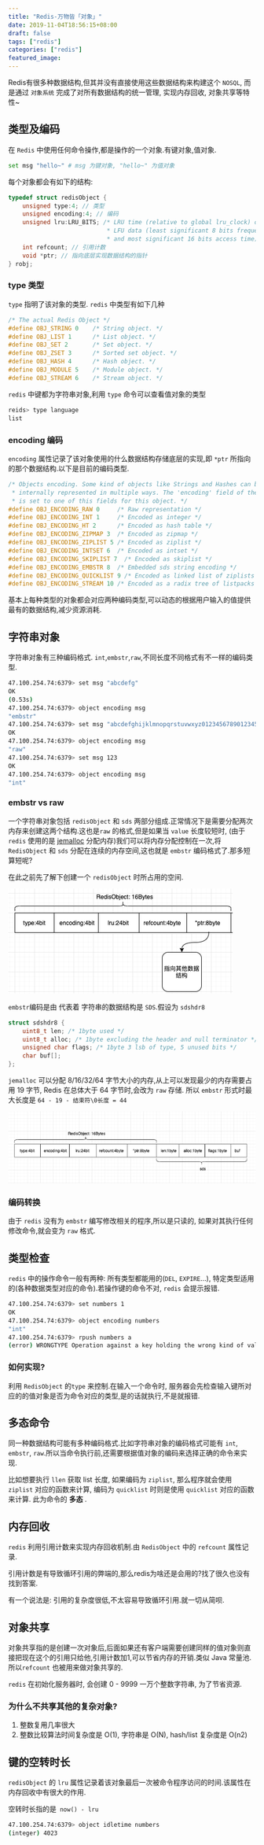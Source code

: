 ```yaml
---
title: "Redis-万物皆「对象」"
date: 2019-11-04T18:56:15+08:00
draft: false
tags: ["redis"]
categories: ["redis"]
featured_image:
---
```


Redis有很多种数据结构,但其并没有直接使用这些数据结构来构建这个 `NOSQL`, 而是通过 `对象系统` 完成了对所有数据结构的统一管理, 实现内存回收, 对象共享等特性~

<!--more-->

## 类型及编码

在 `Redis` 中使用任何命令操作,都是操作的一个对象.有键对象,值对象.

```bash
set msg "hello~" # msg 为键对象, "hello~" 为值对象
```

每个对象都会有如下的结构:

```c
typedef struct redisObject {
    unsigned type:4; // 类型
    unsigned encoding:4; // 编码
    unsigned lru:LRU_BITS; /* LRU time (relative to global lru_clock) or
                            * LFU data (least significant 8 bits frequency
                            * and most significant 16 bits access time). */
    int refcount; // 引用计数
    void *ptr; // 指向底层实现数据结构的指针
} robj;
```

### type 类型

`type` 指明了该对象的类型. `redis` 中类型有如下几种

```c
/* The actual Redis Object */
#define OBJ_STRING 0    /* String object. */
#define OBJ_LIST 1      /* List object. */
#define OBJ_SET 2       /* Set object. */
#define OBJ_ZSET 3      /* Sorted set object. */
#define OBJ_HASH 4      /* Hash object. */
#define OBJ_MODULE 5    /* Module object. */
#define OBJ_STREAM 6    /* Stream object. */
```

`redis` 中键都为字符串对象,利用 `type` 命令可以查看值对象的类型

```bash
reids> type language
list
```

### encoding 编码

`encoding` 属性记录了该对象使用的什么数据结构存储底层的实现,即 `*ptr` 所指向的那个数据结构.以下是目前的编码类型.

```c
/* Objects encoding. Some kind of objects like Strings and Hashes can be
 * internally represented in multiple ways. The 'encoding' field of the object
 * is set to one of this fields for this object. */
#define OBJ_ENCODING_RAW 0     /* Raw representation */
#define OBJ_ENCODING_INT 1     /* Encoded as integer */
#define OBJ_ENCODING_HT 2      /* Encoded as hash table */
#define OBJ_ENCODING_ZIPMAP 3  /* Encoded as zipmap */
#define OBJ_ENCODING_ZIPLIST 5 /* Encoded as ziplist */
#define OBJ_ENCODING_INTSET 6  /* Encoded as intset */
#define OBJ_ENCODING_SKIPLIST 7  /* Encoded as skiplist */
#define OBJ_ENCODING_EMBSTR 8  /* Embedded sds string encoding */
#define OBJ_ENCODING_QUICKLIST 9 /* Encoded as linked list of ziplists */
#define OBJ_ENCODING_STREAM 10 /* Encoded as a radix tree of listpacks */
```

基本上每种类型的对象都会对应两种编码类型,可以动态的根据用户输入的值提供最有的数据结构,减少资源消耗.

## 字符串对象

字符串对象有三种编码格式. `int`,`embstr`,`raw`,不同长度不同格式有不一样的编码类型.

```bash
47.100.254.74:6379> set msg "abcdefg"
OK
(0.53s)
47.100.254.74:6379> object encoding msg
"embstr"
47.100.254.74:6379> set msg "abcdefghijklmnopqrstuvwxyz01234567890123456789"
OK
47.100.254.74:6379> object encoding msg
"raw"
47.100.254.74:6379> set msg 123
OK
47.100.254.74:6379> object encoding msg
"int"
```

### embstr vs raw

一个字符串对象包括 `redisObject` 和 `sds` 两部分组成.正常情况下是需要分配两次内存来创建这两个结构.这也是`raw` 的格式,但是如果当 `value` 长度较短时, (由于 `redis` 使用的是 [jemalloc](https://github.com/jemalloc/jemalloc)  分配内存)我们可以将内存分配控制在一次,将 `RedisObject` 和 `sds` 分配在连续的内存空间,这也就是 `embstr` 编码格式了.那多短算短呢?

 在此之前先了解下创建一个 `redisObject` 时所占用的空间. 

![redis-obj-malloc](https://raw.githubusercontent.com/xiaoheiAh/imgs/master/20191105112554.png)

`embstr`编码是由 代表着 字符串的数据结构是 `SDS`.假设为 `sdshdr8`

```c
struct sdshdr8 {
    uint8_t len; /* 1byte used */
    uint8_t alloc; /* 1byte excluding the header and null terminator */
    unsigned char flags; /* 1byte 3 lsb of type, 5 unused bits */
    char buf[];
};
```

`jemalloc` 可以分配 8/16/32/64 字节大小的内存,从上可以发现最少的内存需要占用 19 字节, Redis 在总体大于 64 字节时,会改为 `raw` 存储. 所以 `embstr` 形式时最大长度是 `64 - 19 - 结束符\0长度 = 44`

![embstr](https://raw.githubusercontent.com/xiaoheiAh/imgs/master/20191105121309.png)

### 编码转换

由于 `redis` 没有为 `embstr` 编写修改相关的程序,所以是只读的, 如果对其执行任何修改命令,就会变为 `raw` 格式.

## 类型检查

`redis` 中的操作命令一般有两种: 所有类型都能用的(`DEL`, `EXPIRE`...), 特定类型适用的(各种数据类型对应的命令).若操作键的命令不对, `redis` 会提示报错.

```bash
47.100.254.74:6379> set numbers 1
OK
47.100.254.74:6379> object encoding numbers
"int"
47.100.254.74:6379> rpush numbers a
(error) WRONGTYPE Operation against a key holding the wrong kind of value
```

### 如何实现?

利用 `RedisObject` 的`type` 来控制.在输入一个命令时, 服务器会先检查输入键所对应的的值对象是否为命令对应的类型,是的话就执行,不是就报错.

## 多态命令

同一种数据结构可能有多种编码格式.比如字符串对象的编码格式可能有 `int`, `embstr`, `raw`.所以当命令执行前,还需要根据值对象的编码来选择正确的命令来实现.

比如想要执行 `llen` 获取 list 长度, 如果编码为 `ziplist`, 那么程序就会使用 `ziplist` 对应的函数来计算, 编码为 `quicklist` 时则是使用 `quicklist` 对应的函数来计算. 此为命令的 **多态** .

## 内存回收

`redis` 利用引用计数来实现内存回收机制.由 `RedisObject` 中的 `refcount` 属性记录.

引用计数是有导致循环引用的弊端的,那么redis为啥还是会用的?找了很久也没有找到答案.

有一个说法是: 引用的复杂度很低,不太容易导致循环引用.就一切从简呗.

## 对象共享

对象共享指的是创建一次对象后,后面如果还有客户端需要创建同样的值对象则直接把现在这个的引用只给他,引用计数加1,可以节省内存的开销.类似 Java 常量池. 所以`refcount` 也被用来做对象共享的.

`redis` 在初始化服务器时, 会创建 0 - 9999 一万个整数字符串, 为了节省资源.

### 为什么不共享其他的复杂对象?

1. 整数复用几率很大
2. 整数比较算法时间复杂度是 O(1), 字符串是 O(N), hash/list 复杂度是 O(n2)

## 键的空转时长

`redisObject` 的 `lru` 属性记录着该对象最后一次被命令程序访问的时间.该属性在内存回收中有很大的作用.

空转时长指的是` now() - lru`

```bash
47.100.254.74:6379> object idletime numbers
(integer) 4023
```







